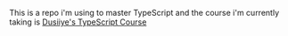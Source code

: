 This is a repo i'm using to master TypeScript and the course i'm currently taking is  [Dusiiye's TypeScript Course](https://www.youtube.com/playlist?list=PL4cUxeGkcC9jLYyp2Aoh6hcWuxFDX6PBJ)